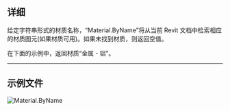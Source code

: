 ## 详细
给定字符串形式的材质名称，“Material.ByName”将从当前 Revit 文档中检索相应的材质图元(如果材质可用)。如果未找到材质，则返回空值。

在下面的示例中，返回材质“金属 - 铝”。
___
## 示例文件

![Material.ByName](./Revit.Elements.Material.ByName_img.jpg)
